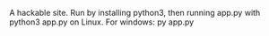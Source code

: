 A hackable site. Run by installing python3, then running app.py with python3 app.py on Linux. For windows: py app.py

